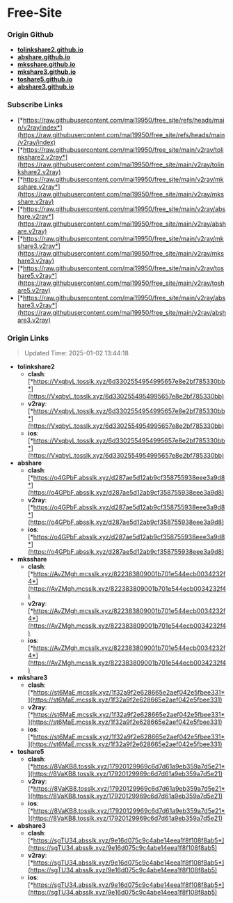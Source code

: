 # Free-Site

### Origin Github

- [**tolinkshare2.github.io**](https://github.com/tolinkshare2/tolinkshare2.github.io)
- [**abshare.github.io**](https://github.com/abshare/abshare.github.io)
- [**mksshare.github.io**](https://github.com/mksshare/mksshare.github.io)
- [**mkshare3.github.io**](https://github.com/mkshare3/mkshare3.github.io)
- [**toshare5.github.io**](https://github.com/toshare5/toshare5.github.io)
- [**abshare3.github.io**](https://github.com/abshare3/abshare3.github.io)

### Subscribe Links

- [*https://raw.githubusercontent.com/mai19950/free_site/refs/heads/main/v2ray/index*](https://raw.githubusercontent.com/mai19950/free_site/refs/heads/main/v2ray/index)
- [*https://raw.githubusercontent.com/mai19950/free_site/main/v2ray/tolinkshare2.v2ray*](https://raw.githubusercontent.com/mai19950/free_site/main/v2ray/tolinkshare2.v2ray)
- [*https://raw.githubusercontent.com/mai19950/free_site/main/v2ray/mksshare.v2ray*](https://raw.githubusercontent.com/mai19950/free_site/main/v2ray/mksshare.v2ray)
- [*https://raw.githubusercontent.com/mai19950/free_site/main/v2ray/abshare.v2ray*](https://raw.githubusercontent.com/mai19950/free_site/main/v2ray/abshare.v2ray)
- [*https://raw.githubusercontent.com/mai19950/free_site/main/v2ray/mkshare3.v2ray*](https://raw.githubusercontent.com/mai19950/free_site/main/v2ray/mkshare3.v2ray)
- [*https://raw.githubusercontent.com/mai19950/free_site/main/v2ray/toshare5.v2ray*](https://raw.githubusercontent.com/mai19950/free_site/main/v2ray/toshare5.v2ray)
- [*https://raw.githubusercontent.com/mai19950/free_site/main/v2ray/abshare3.v2ray*](https://raw.githubusercontent.com/mai19950/free_site/main/v2ray/abshare3.v2ray)

### Origin Links

> Updated Time: 2025-01-02 13:44:18

- **tolinkshare2**
  - **clash**: [*https://VxqbyL.tosslk.xyz/6d3302554954995657e8e2bf785330bb*](https://VxqbyL.tosslk.xyz/6d3302554954995657e8e2bf785330bb)
  - **v2ray**: [*https://VxqbyL.tosslk.xyz/6d3302554954995657e8e2bf785330bb*](https://VxqbyL.tosslk.xyz/6d3302554954995657e8e2bf785330bb)
  - **ios**: [*https://VxqbyL.tosslk.xyz/6d3302554954995657e8e2bf785330bb*](https://VxqbyL.tosslk.xyz/6d3302554954995657e8e2bf785330bb)
- **abshare**
  - **clash**: [*https://o4GPbF.absslk.xyz/d287ae5d12ab9cf358755938eee3a9d8*](https://o4GPbF.absslk.xyz/d287ae5d12ab9cf358755938eee3a9d8)
  - **v2ray**: [*https://o4GPbF.absslk.xyz/d287ae5d12ab9cf358755938eee3a9d8*](https://o4GPbF.absslk.xyz/d287ae5d12ab9cf358755938eee3a9d8)
  - **ios**: [*https://o4GPbF.absslk.xyz/d287ae5d12ab9cf358755938eee3a9d8*](https://o4GPbF.absslk.xyz/d287ae5d12ab9cf358755938eee3a9d8)
- **mksshare**
  - **clash**: [*https://AvZMgh.mcsslk.xyz/822383809001b701e544ecb0034232f4*](https://AvZMgh.mcsslk.xyz/822383809001b701e544ecb0034232f4)
  - **v2ray**: [*https://AvZMgh.mcsslk.xyz/822383809001b701e544ecb0034232f4*](https://AvZMgh.mcsslk.xyz/822383809001b701e544ecb0034232f4)
  - **ios**: [*https://AvZMgh.mcsslk.xyz/822383809001b701e544ecb0034232f4*](https://AvZMgh.mcsslk.xyz/822383809001b701e544ecb0034232f4)
- **mkshare3**
  - **clash**: [*https://st6MaE.mcsslk.xyz/1f32a9f2e628665e2aef042e5fbee331*](https://st6MaE.mcsslk.xyz/1f32a9f2e628665e2aef042e5fbee331)
  - **v2ray**: [*https://st6MaE.mcsslk.xyz/1f32a9f2e628665e2aef042e5fbee331*](https://st6MaE.mcsslk.xyz/1f32a9f2e628665e2aef042e5fbee331)
  - **ios**: [*https://st6MaE.mcsslk.xyz/1f32a9f2e628665e2aef042e5fbee331*](https://st6MaE.mcsslk.xyz/1f32a9f2e628665e2aef042e5fbee331)
- **toshare5**
  - **clash**: [*https://8VaKB8.tosslk.xyz/17920129969c6d7d61a9eb359a7d5e21*](https://8VaKB8.tosslk.xyz/17920129969c6d7d61a9eb359a7d5e21)
  - **v2ray**: [*https://8VaKB8.tosslk.xyz/17920129969c6d7d61a9eb359a7d5e21*](https://8VaKB8.tosslk.xyz/17920129969c6d7d61a9eb359a7d5e21)
  - **ios**: [*https://8VaKB8.tosslk.xyz/17920129969c6d7d61a9eb359a7d5e21*](https://8VaKB8.tosslk.xyz/17920129969c6d7d61a9eb359a7d5e21)
- **abshare3**
  - **clash**: [*https://sgTU34.absslk.xyz/9e16d075c9c4abe14eea1f8f108f8ab5*](https://sgTU34.absslk.xyz/9e16d075c9c4abe14eea1f8f108f8ab5)
  - **v2ray**: [*https://sgTU34.absslk.xyz/9e16d075c9c4abe14eea1f8f108f8ab5*](https://sgTU34.absslk.xyz/9e16d075c9c4abe14eea1f8f108f8ab5)
  - **ios**: [*https://sgTU34.absslk.xyz/9e16d075c9c4abe14eea1f8f108f8ab5*](https://sgTU34.absslk.xyz/9e16d075c9c4abe14eea1f8f108f8ab5)
